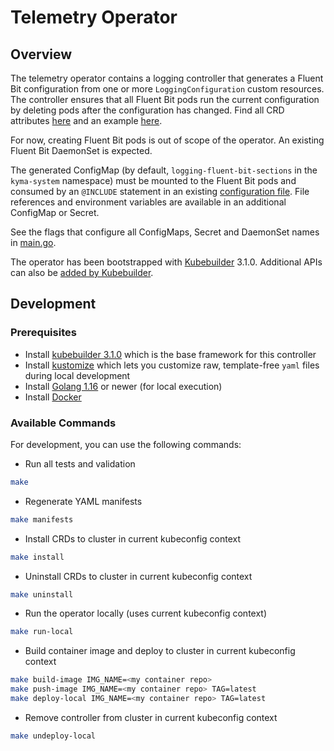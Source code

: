# Telemetry Operator

## Overview

The telemetry operator contains a logging controller that generates a Fluent Bit configuration from one or more `LoggingConfiguration` custom resources. The controller ensures that all Fluent Bit pods run the current configuration by deleting pods after the configuration has changed. Find all CRD attributes [here](api/v1alpha1/loggingconfiguration_types.go) and an example [here](config/samples/telemetry_v1alpha1_loggingconfiguration.yaml).

For now, creating Fluent Bit pods is out of scope of the operator. An existing Fluent Bit DaemonSet is expected.

The generated ConfigMap (by default, `logging-fluent-bit-sections` in the `kyma-system` namespace) must be mounted to the Fluent Bit pods and consumed by an `@INCLUDE` statement in an existing [configuration file](https://docs.fluentbit.io/manual/administration/configuring-fluent-bit/configuration-file). File references and environment variables are available in an additional ConfigMap or Secret.

See the flags that configure all ConfigMaps, Secret and DaemonSet names in [main.go](main.go).

The operator has been bootstrapped with [Kubebuilder](https://github.com/kubernetes-sigs/kubebuilder) 3.1.0. Additional APIs can also be [added by Kubebuilder](https://book.kubebuilder.io/cronjob-tutorial/new-api.html).

## Development

### Prerequisites
- Install [kubebuilder 3.1.0](https://github.com/kubernetes-sigs/kubebuilder) which is the base framework for this controller
- Install [kustomize](https://github.com/kubernetes-sigs/kustomize) which lets you customize raw, template-free `yaml` files during local development
- Install [Golang 1.16](https://golang.org/dl/) or newer (for local execution)
- Install [Docker](https://www.docker.com/get-started)

### Available Commands

For development, you can use the following commands:

- Run all tests and validation

```bash
make
```

- Regenerate YAML manifests

```bash
make manifests
```

- Install CRDs to cluster in current kubeconfig context

```bash
make install
```

- Uninstall CRDs to cluster in current kubeconfig context

```bash
make uninstall
```

- Run the operator locally (uses current kubeconfig context)

```bash
make run-local
```

- Build container image and deploy to cluster in current kubeconfig context

```bash
make build-image IMG_NAME=<my container repo>
make push-image IMG_NAME=<my container repo> TAG=latest
make deploy-local IMG_NAME=<my container repo> TAG=latest
```

- Remove controller from cluster in current kubeconfig context

```bash
make undeploy-local
```
